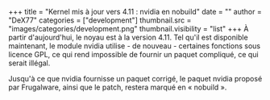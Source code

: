 +++
title = "Kernel mis à jour vers 4.11 : nvidia en nobuild"
date = ""
author = "DeX77"
categories = ["development"]
thumbnail.src = "images/categories/development.png"
thumbnail.visibility = "list"
+++
À partir d'aujourd'hui, le noyau est à la version 4.11. Tel qu'il
 est disponible maintenant, le module nvidia utilise - de nouveau -
 certaines fonctions sous licence GPL, ce qui rend impossible
 de fournir un paquet compliqué, ce qui serait illégal.   

 Jusqu'à ce que nvidia fournisse un paquet corrigé, le paquet nvidia
 proposé par Frugalware, ainsi que le patch, restera marqué en
 « nobuild ».
